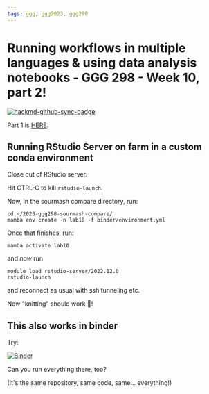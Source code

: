 ```yaml
---
tags: ggg, ggg2023, ggg298
---
```

# Running workflows in multiple languages & using data analysis notebooks - GGG 298 - Week 10, part 2!

[![hackmd-github-sync-badge](https://hackmd.io/jLAQicWHSteDyGraulktEg/badge)](https://hackmd.io/jLAQicWHSteDyGraulktEg)


Part 1 is [HERE](https://hackmd.io/qlYFV1kPSgClYO0Lvyl7MA?view).

## Running RStudio Server on farm in a custom conda environment

Close out of RStudio server.

Hit CTRL-C to kill `rstudio-launch`.

Now, in the sourmash compare directory, run:

```
cd ~/2023-ggg298-sourmash-compare/
mamba env create -n lab10 -f binder/environment.yml
```

Once that finishes, run:
```
mamba activate lab10
```
and _now_ run
```
module load rstudio-server/2022.12.0
rstudio-launch
```

and reconnect as usual with ssh tunneling etc.

Now "knitting" should work :tada:!



## This also works in binder

Try:

[![Binder](https://mybinder.org/badge_logo.svg)](https://mybinder.org/v2/gh/ngs-docs/2023-ggg298-sourmash-compare/stable-rdev?urlpath=rstudio)

Can you run everything there, too?

(It's the same repository, same code, same... everything!)